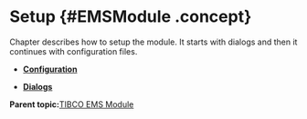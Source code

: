 # Setup {#EMSModule .concept}

Chapter describes how to setup the module. It starts with dialogs and then it continues with configuration files.

-   **[Configuration](../../../modules/pigeon/setup/configuration/configuration.md)**  

-   **[Dialogs](../../../modules/pigeon/setup/dialogs/dialogs.md)**  


**Parent topic:**[TIBCO EMS Module](../../../modules/pigeon/index.md)

